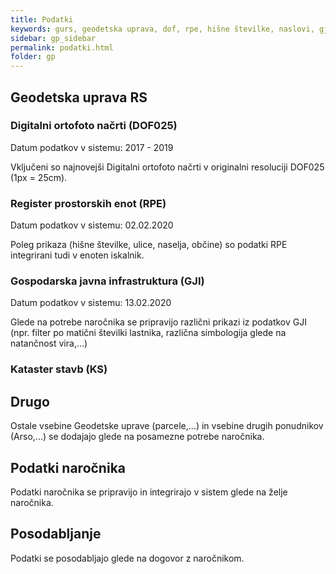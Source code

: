 ```yaml
---
title: Podatki
keywords: gurs, geodetska uprava, dof, rpe, hišne številke, naslovi, gji, kataster, stavb, infrastruktura, prostorski podatki
sidebar: gp_sidebar
permalink: podatki.html
folder: gp
---
```


## Geodetska uprava RS

### Digitalni ortofoto načrti (DOF025)
Datum podatkov v sistemu: <span class="label label-info">2017 - 2019</span>

Vključeni so najnovejši Digitalni ortofoto načrti v originalni resoluciji DOF025 (1px = 25cm).

### Register prostorskih enot (RPE)
Datum podatkov v sistemu: <span class="label label-info">02.02.2020</span>

Poleg prikaza (hišne številke, ulice, naselja, občine) so podatki RPE integrirani tudi v enoten iskalnik.

### Gospodarska javna infrastruktura (GJI)
Datum podatkov v sistemu: <span class="label label-info">13.02.2020</span>

Glede na potrebe naročnika se pripravijo različni prikazi iz podatkov GJI (npr. filter po matični številki lastnika, različna
simbologija glede na natančnost vira,...)

### Kataster stavb (KS)

## Drugo
Ostale vsebine Geodetske uprave (parcele,...) in vsebine drugih ponudnikov (Arso,...) se dodajajo glede na posamezne potrebe naročnika.

## Podatki naročnika
Podatki naročnika se pripravijo in integrirajo v sistem glede na želje naročnika.

## Posodabljanje
Podatki se posodabljajo glede na dogovor z naročnikom.

